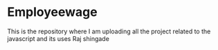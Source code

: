 # Employeewage
This is the repository where I am uploading all the project related to the javascript and its uses
Raj shingade
